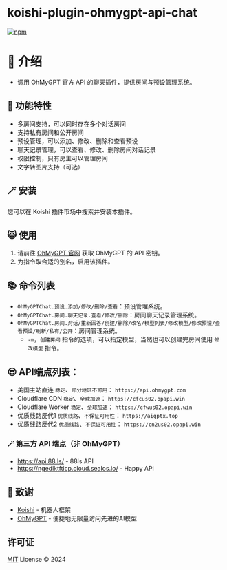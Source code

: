 # koishi-plugin-ohmygpt-api-chat

[![npm](https://img.shields.io/npm/v/koishi-plugin-ohmygpt-api-chat?style=flat-square)](https://www.npmjs.com/package/koishi-plugin-ohmygpt-api-chat)

# 🎈 介绍

- 调用 OhMyGPT 官方 API 的聊天插件，提供房间与预设管理系统。

## 🎐 功能特性

- 多房间支持，可以同时存在多个对话房间
- 支持私有房间和公开房间
- 预设管理，可以添加、修改、删除和查看预设
- 聊天记录管理，可以查看、修改、删除房间对话记录
- 权限控制，只有房主可以管理房间
- 文字转图片支持（可选）

## 🪄 安装

您可以在 Koishi 插件市场中搜索并安装本插件。

## 😺 使用

1. 请前往 [OhMyGPT 官网](https://www.ohmygpt.com?aff=xr26JIUD) 获取 OhMyGPT 的 API 密钥。
2. 为指令取合适的别名，启用该插件。

## 📚 命令列表

- `OhMyGPTChat.预设.添加/修改/删除/查看`：预设管理系统。
- `OhMyGPTChat.房间.聊天记录.查看/修改/删除`：房间聊天记录管理系统。
- `OhMyGPTChat.房间.对话/重新回答/创建/删除/改名/模型列表/修改模型/修改预设/查看预设/刷新/私有/公开`：房间管理系统。
  - `-m`，`创建房间` 指令的选项，可以指定模型，当然也可以创建完房间使用 `修改模型` 指令。

## 😎 API端点列表：

- 美国主站直连 `稳定`、`部分地区不可用`： `https://api.ohmygpt.com`
- Cloudflare CDN `稳定`、`全球加速`： `https://cfcus02.opapi.win`
- Cloudflare Worker `稳定`、`全球加速`： `https://cfwus02.opapi.win`
- 优质线路反代1 `优质线路`、`不保证可用性`： `https://aigptx.top`
- 优质线路反代2 `优质线路`、`不保证可用性`： `https://cn2us02.opapi.win`

### 🪄 第三方 API 端点（非 OhMyGPT）

- https://api.88.ls/ - 88ls API
- https://ngedlktfticp.cloud.sealos.io/ - Happy API

## 🍰 致谢

- [Koishi](https://koishi.chat/) - 机器人框架
- [OhMyGPT](https://www.ohmygpt.com?aff=xr26JIUD) - 便捷地无限量访问先进的AI模型

## 许可证

[MIT](https://opensource.org/licenses/MIT) License © 2024
